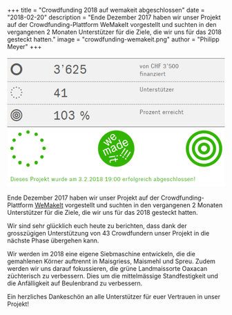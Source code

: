 +++
title = "Crowdfunding 2018 auf wemakeit abgeschlossen"
date = "2018-02-20"
description = "Ende Dezember 2017 haben wir unser Projekt auf der Crowdfunding-Plattform WeMakeIt vorgestellt und suchten in den vergangenen 2 Monaten Unterstützer für die Ziele, die wir uns für das 2018 gesteckt hatten."
image = "crowdfunding-wemakeit.png"
author = "Philipp Meyer"
+++

[![Landmais auf WeMakeIt](crowdfunding-wemakeit.png)](https://wemakeit.com/projects/nutzung-von-landmaissorten)

Ende Dezember 2017 haben wir unser Projekt auf der Crowdfunding-Plattform [WeMakeIt](https://wemakeit.com/projects/nutzung-von-landmaissorten) vorgestellt und suchten in den vergangenen 2 Monaten Unterstützer für die Ziele, die wir uns für das 2018 gesteckt hatten. 

Wir sind sehr glücklich euch heute zu berichten, dass dank der grosszügigen Unterstützung von 43 Crowdfundern unser Projekt in die nächste Phase übergehen kann. 

Wir werden im 2018 eine eigene Siebmaschine entwickeln, die die gemahlenen Körner auftrennt in Maisgriess, Maismehl und Spreu. Zudem werden wir uns darauf fokussieren, die grüne Landmaissorte Oaxacan züchterisch zu verbessern. Dies um die mittelmässige Standfestigkeit und die Anfälligkeit auf Beulenbrand zu verbessern. 

Ein herzliches Dankeschön an alle Unterstützer für euer Vertrauen in unser Projekt!
